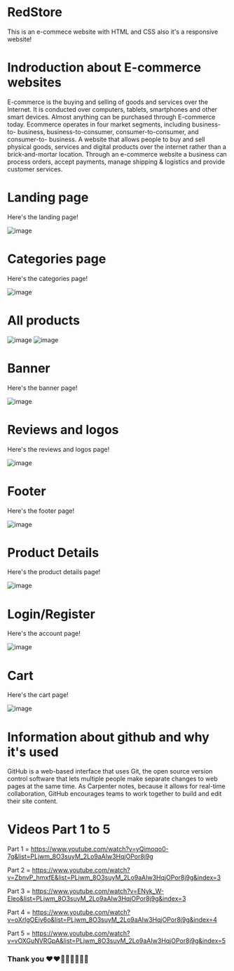 # RedStore
This is an e-commece website with HTML and CSS
also it's a responsive website!

# Indroduction about E-commerce websites
E-commerce is the buying and selling of goods and services over the Internet. It is conducted over computers, tablets, smartphones and other smart devices.
Almost anything can be purchased through E-commerce today.
Ecommerce operates in four market segments, including business-to- business, business-to-consumer, consumer-to-consumer, and consumer-to- business.
A website that allows people to buy and sell physical goods, services and digital products over the internet rather than a brick-and-mortar location.
Through an e-commerce website a business can process orders, accept payments, manage shipping & logistics and provide customer services.


# Landing page
Here's the landing page!

![image](https://github.com/codewithpapakwame/red-store/blob/d1e75715e0f6a6d1d1efbbb5f7d883c79b476224/screenshot1.jpg)

# Categories page
Here's the categories page!

![image](https://github.com/codewithpapakwame/red-store/blob/38e706a3050ce6d4cdaddef3354d49be51da4837/screenshot2.jpg)

# All products
![image](https://github.com/codewithpapakwame/red-store/blob/38e706a3050ce6d4cdaddef3354d49be51da4837/screenshot3.jpg)
![image](https://github.com/codewithpapakwame/red-store/blob/38e706a3050ce6d4cdaddef3354d49be51da4837/screenshot4.jpg)

#  Banner
Here's the banner page!

![image](https://github.com/codewithpapakwame/red-store/blob/38e706a3050ce6d4cdaddef3354d49be51da4837/screenshot5.jpg)

# Reviews and logos
Here's the reviews and logos page!

![image](https://github.com/codewithpapakwame/red-store/blob/38e706a3050ce6d4cdaddef3354d49be51da4837/screenshot6.jpg)

# Footer
Here's the footer page!

![image](https://github.com/codewithpapakwame/red-store/blob/38e706a3050ce6d4cdaddef3354d49be51da4837/screenshot7.jpg)

# Product Details
Here's the product details page!

![image](https://github.com/codewithpapakwame/red-store/blob/38e706a3050ce6d4cdaddef3354d49be51da4837/screenshot8.jpg)

# Login/Register
Here's the account page!

![image](https://github.com/codewithpapakwame/red-store/blob/38e706a3050ce6d4cdaddef3354d49be51da4837/screenshot9.jpg)

# Cart
Here's the cart page!

![image](https://github.com/codewithpapakwame/red-store/blob/38e706a3050ce6d4cdaddef3354d49be51da4837/screenshot10.jpg)

# Information about github and why it's used
GitHub is a web-based interface that uses Git, the open source version control software that lets multiple people make separate changes to web pages at the same time. As Carpenter notes, because it allows for real-time collaboration, GitHub encourages teams to work together to build and edit their site content.

# Videos Part 1 to 5
Part 1 = https://www.youtube.com/watch?v=yQimoqo0-7g&list=PLjwm_8O3suyM_2Lo9aAIw3HqjOPor8j9g













Part 2 = https://www.youtube.com/watch?v=ZbnvP_hmxfE&list=PLjwm_8O3suyM_2Lo9aAIw3HqjOPor8j9g&index=3













Part 3 = https://www.youtube.com/watch?v=ENyk_W-Eleo&list=PLjwm_8O3suyM_2Lo9aAIw3HqjOPor8j9g&index=3








Part 4 = https://www.youtube.com/watch?v=oXrlgOEiy6o&list=PLjwm_8O3suyM_2Lo9aAIw3HqjOPor8j9g&index=4










Part 5 = https://www.youtube.com/watch?v=vOXGuNVRGpA&list=PLjwm_8O3suyM_2Lo9aAIw3HqjOPor8j9g&index=5




### Thank you ❤️❤️🫶🏻🫶🏻👋🏾
